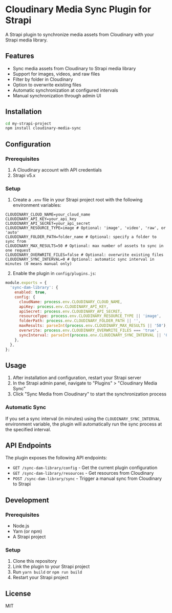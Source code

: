 # Cloudinary Media Sync Plugin for Strapi

A Strapi plugin to synchronize media assets from Cloudinary with your Strapi media library.

## Features

- Sync media assets from Cloudinary to Strapi media library
- Support for images, videos, and raw files
- Filter by folder in Cloudinary
- Option to overwrite existing files
- Automatic synchronization at configured intervals
- Manual synchronization through admin UI

## Installation

```bash
cd my-strapi-project
npm install cloudinary-media-sync
```

## Configuration

### Prerequisites

1. A Cloudinary account with API credentials
2. Strapi v5.x

### Setup

1. Create a `.env` file in your Strapi project root with the following environment variables:

```
CLOUDINARY_CLOUD_NAME=your_cloud_name
CLOUDINARY_API_KEY=your_api_key
CLOUDINARY_API_SECRET=your_api_secret
CLOUDINARY_RESOURCE_TYPE=image # Optional: 'image', 'video', 'raw', or 'auto'
CLOUDINARY_FOLDER_PATH=folder_name # Optional: specify a folder to sync from
CLOUDINARY_MAX_RESULTS=50 # Optional: max number of assets to sync in one request
CLOUDINARY_OVERWRITE_FILES=false # Optional: overwrite existing files
CLOUDINARY_SYNC_INTERVAL=0 # Optional: automatic sync interval in minutes (0 means manual only)
```

2. Enable the plugin in `config/plugins.js`:

```js
module.exports = {
  'sync-dam-library': {
    enabled: true,
    config: {
      cloudName: process.env.CLOUDINARY_CLOUD_NAME,
      apiKey: process.env.CLOUDINARY_API_KEY,
      apiSecret: process.env.CLOUDINARY_API_SECRET,
      resourceType: process.env.CLOUDINARY_RESOURCE_TYPE || 'image',
      folderPath: process.env.CLOUDINARY_FOLDER_PATH || '',
      maxResults: parseInt(process.env.CLOUDINARY_MAX_RESULTS || '50'),
      overwrite: process.env.CLOUDINARY_OVERWRITE_FILES === 'true',
      syncInterval: parseInt(process.env.CLOUDINARY_SYNC_INTERVAL || '0'),
    },
  },
};
```

## Usage

1. After installation and configuration, restart your Strapi server
2. In the Strapi admin panel, navigate to "Plugins" > "Cloudinary Media Sync"
3. Click "Sync Media from Cloudinary" to start the synchronization process

### Automatic Sync

If you set a sync interval (in minutes) using the `CLOUDINARY_SYNC_INTERVAL` environment variable, the plugin will automatically run the sync process at the specified interval.

## API Endpoints

The plugin exposes the following API endpoints:

- `GET /sync-dam-library/config` - Get the current plugin configuration
- `GET /sync-dam-library/resources` - Get resources from Cloudinary
- `POST /sync-dam-library/sync` - Trigger a manual sync from Cloudinary to Strapi

## Development

### Prerequisites

- Node.js
- Yarn (or npm)
- A Strapi project

### Setup

1. Clone this repository
2. Link the plugin to your Strapi project
3. Run `yarn build` or `npm run build`
4. Restart your Strapi project

## License

MIT
